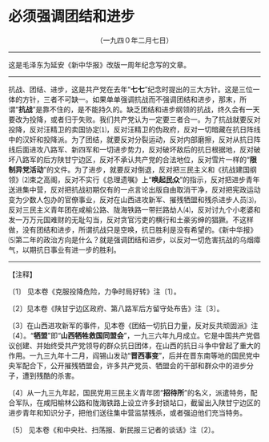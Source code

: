 # 必须强调团结和进步
<center class="auther">（一九四０年二月七日）</center>&#13;
&#13;


---

这是毛泽东为延安《新中华报》改版一周年纪念写的文章。
---


抗战、团结、进步，这是共产党在去年“<b>七七</b>”纪念时提出的三大方针。这是三位一体的方针，三者不可缺一。如果单单强调抗战而不强调团结和进步，那末，所谓“<b>抗战</b>”是靠不住的，是不能持久的。缺乏团结和进步纲领的抗战，终久会有一天要改为投降，或者归于失败。我们共产党认为一定要三者合一。为了抗战就要反对投降，反对汪精卫的卖国协定⑴，反对汪精卫的伪政府，反对一切暗藏在抗日阵线中的汉奸和投降派。为了团结，就要反对分裂运动，反对内部磨擦，反对从抗日阵线后面进攻八路军、新四军和一切进步势力，反对破坏敌后的抗日根据地，反对破坏八路军的后方陕甘宁边区，反对不承认共产党的合法地位，反对雪片一样的“<b>限制异党活动</b>”的文件。为了进步，就要反对倒退，反对把三民主义和《抗战建国纲领》⑵束之高阁，反对不实行《总理遗嘱》上“<b>唤起民众</b>”的指示，反对把进步青年送进集中营，反对把抗战初期仅有的一点言论出版自由取消干净，反对把宪政运动变为少数人包办的官僚事业，反对在山西进攻新军、摧残牺盟和残杀进步人员⑶，反对三民主义青年团在咸榆公路、陇海铁路一带拦路劫人⑷，反对讨九个小老婆和发一万万元国难财的无耻勾当，反对贪官污吏的横行和土豪劣绅的猖獗。不这样做，没有团结和进步，所谓抗战只是空唤，抗日胜利是没有希望的。《新中华报》⑸第二年的政治方向是什么？就是强调团结和进步，以反对一切危害抗战的乌烟瘴气，以期抗日事业有进一步的胜利。
 

---


【注释】 
 
〔1〕 见本卷《克服投降危险，力争时局好转》注〔1〕。 
 
〔2〕见本卷《陕甘宁边区政府、第八路军后方留守处布告》注〔3〕。 
 
〔3〕在山西进攻新军的事件，见本卷《团结一切抗日力量，反对反共顽固派》注〔4〕。“<b>牺盟</b>”即“<b>山西牺牲救国同盟会</b>”，一九三六年九月成立。它是中国共产党倡议创建、并始终受共产党领导的群众抗日团体，在山西的抗日斗争中曾起了重大的作用。一九三九年十二月，阎锡山发动“<b>晋西事变</b>”，后并在晋东南等地的国民党中央军配合下，公开摧残牺盟会，许多共产党员、牺盟会的干部和群众中的进步分子，遭到残酷的杀害。 
 
〔4〕从一九三九年起，国民党用三民主义青年团“<b>招待所</b>”的名义，派遣特务，配合军队，在咸阳榆林公路和陇海铁路上设立许多封锁站口，截留出入陕甘宁边区的进步青年和知识分子，把他们送往集中营监禁残杀，或者强迫他们充当特务。 
 
〔5〕 见本卷《和中央社、扫荡报、新民报三记者的谈话》注〔2〕。
 
